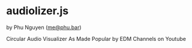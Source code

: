 audiolizer.js
=============
by Phu Nguyen (me@phu.bar)

Circular Audio Visualizer As Made Popular by EDM Channels on Youtube
